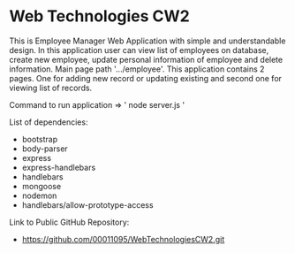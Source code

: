 # Web Technologies CW2

This is Employee Manager Web Application with simple and 
understandable design. In this application user can 
view list of employees on database, create new employee, 
update personal information of employee and delete information.
Main page path '.../employee'. This application contains 2 pages.
One for adding new record or updating existing and second one for 
viewing list of records.

Command to run application => ' node server.js '

List of dependencies:   
- bootstrap  
- body-parser
- express
- express-handlebars
- handlebars
- mongoose
- nodemon
- handlebars/allow-prototype-access

Link to Public GitHub Repository: 
- https://github.com/00011095/WebTechnologiesCW2.git